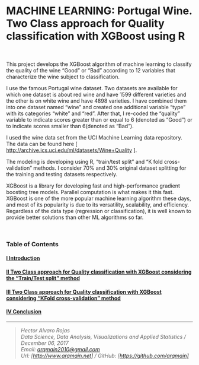 # MACHINE LEARNING: Portugal Wine. Two Class approach for Quality classification with XGBoost using R


<br>

This project develops the XGBoost algorithm of machine learning to classify the quality of the wine “Good” or “Bad” according to 12 variables that characterize the wine subject to classification.

I use the famous Portugal wine dataset. Two datasets are available for which one dataset is about red wine and have 1599 different varieties and the other is on white wine and have 4898 varieties. I have combined them into one dataset named “wine” and created one additional variable “type” with its categories “white” and “red”. After that, I re-coded the “quality” variable to indicate scores greater than or equal to 6 (denoted as “Good”) or to indicate scores smaller than 6(denoted as “Bad”).

I used the wine data set from the UCI Machine Learning data repository. The data can be found here [ http://archive.ics.uci.edu/ml/datasets/Wine+Quality ]. 

The modeling is developing using R, “train/test split” and “K fold cross-validation” methods. I consider 70% and 30% original dataset splitting for the training and testing datasets respectively.

XGBoost is a library for developing fast and high-performance gradient boosting tree models. Parallel computation is what makes it this fast. XGBoost is one of the more popular machine learning algorithm these days, and most of its popularity is due to its versatility, scalability, and efficiency. Regardless of the data type (regression or classification), it is well known to provide better solutions than other ML algorithms so far.

<br>

### Table of Contents 

#### [ I Introduction ]( http://www.arqmain.net/GITHUBE/RProject/MLearning/XGBoost/PWine_Classification/XGBoost_Introduction_Logistic.html)

#### [ II Two Class approach for Quality classification with XGBoost considering the “Train/Test split” method ]( http://www.arqmain.net/GITHUBE/RProject/MLearning/XGBoost/PWine_Classification/XGBoost_TrainTest_Logistic.html)

#### [ III Two Class approach for Quality classification with XGBoost considering “KFold cross-validation” method ]( http://www.arqmain.net/GITHUBE/RProject/MLearning/XGBoost/PWine_Classification/XGBoost_KFold_Logistic.html)

#### [ IV Conclusion ]( http://www.arqmain.net/GITHUBE/RProject/MLearning/XGBoost/PWine_Classification/XGBoost_Conclusion_Logistic.html)



<hr>

><i>Hector Alvaro Rojas<br>
>Data Science, Data Analysis, Visualizations and Applied Statistics / December 06, 2017<br>
>Email: <arqmain2010@gmail.com> <br>
>Url: [http://www.arqmain.net]   /   GitHub: [https://github.com/arqmain]</i>
